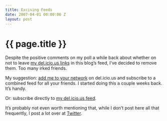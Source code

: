 ```yaml
---
title: Excising Feeds
date: 2007-04-01 00:00:00 Z
layout: post
---
```


{{ page.title }}
================

Despite the positive comments on my poll a while back about whether on not to leave [my del.icio.us links](http://del.icio.us/al3x) in this blog’s feed, I’ve decided to remove them. Too many irked friends.

My suggestion: [add me to your network](http://del.icio.us/help/network) on del.icio.us and subscribe to a combined feed for all your friends. I started doing this a couple weeks back. It’s handy.

Or: subscribe directly to [my del.icio.us feed](http://del.icio.us/rss/al3x).

It’s probably not even worth mentioning that, while I don’t post here all that frequently, I post a lot over at [Twitter](http://twitter.com/al3x).
